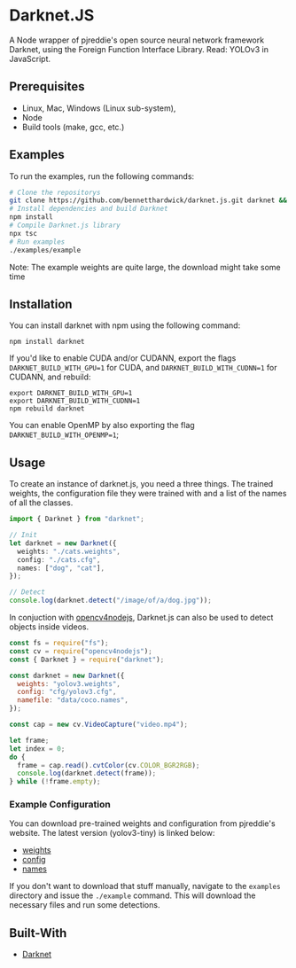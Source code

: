 # Darknet.JS

A Node wrapper of pjreddie's open source neural network framework Darknet, using the Foreign Function Interface Library. Read: YOLOv3 in JavaScript.

## Prerequisites

- Linux, Mac, Windows (Linux sub-system),
- Node
- Build tools (make, gcc, etc.)

## Examples

To run the examples, run the following commands:

```sh
# Clone the repositorys
git clone https://github.com/bennetthardwick/darknet.js.git darknet && cd darknet
# Install dependencies and build Darknet
npm install
# Compile Darknet.js library
npx tsc
# Run examples
./examples/example
```

Note: The example weights are quite large, the download might take some time

## Installation

You can install darknet with npm using the following command:

```
npm install darknet
```

If you'd like to enable CUDA and/or CUDANN, export the flags `DARKNET_BUILD_WITH_GPU=1` for CUDA, and `DARKNET_BUILD_WITH_CUDNN=1` for CUDANN, and rebuild:

```
export DARKNET_BUILD_WITH_GPU=1
export DARKNET_BUILD_WITH_CUDNN=1
npm rebuild darknet
```

You can enable OpenMP by also exporting the flag `DARKNET_BUILD_WITH_OPENMP=1`;

## Usage

To create an instance of darknet.js, you need a three things. The trained weights, the configuration file they were trained with and a list of the names of all the classes.

```typescript
import { Darknet } from "darknet";

// Init
let darknet = new Darknet({
  weights: "./cats.weights",
  config: "./cats.cfg",
  names: ["dog", "cat"],
});

// Detect
console.log(darknet.detect("/image/of/a/dog.jpg"));
```

In conjuction with [opencv4nodejs](https://github.com/justadudewhohacks/opencv4nodejs), Darknet.js can also be used to detect objects inside videos.

```javascript
const fs = require("fs");
const cv = require("opencv4nodejs");
const { Darknet } = require("darknet");

const darknet = new Darknet({
  weights: "yolov3.weights",
  config: "cfg/yolov3.cfg",
  namefile: "data/coco.names",
});

const cap = new cv.VideoCapture("video.mp4");

let frame;
let index = 0;
do {
  frame = cap.read().cvtColor(cv.COLOR_BGR2RGB);
  console.log(darknet.detect(frame));
} while (!frame.empty);
```

### Example Configuration

You can download pre-trained weights and configuration from pjreddie's website. The latest version (yolov3-tiny) is linked below:

- [weights](https://pjreddie.com/media/files/yolov3-tiny.weights)
- [config](https://github.com/pjreddie/darknet/blob/master/cfg/yolov3-tiny.cfg)
- [names](https://raw.githubusercontent.com/pjreddie/darknet/master/data/coco.names)

If you don't want to download that stuff manually, navigate to the `examples` directory and issue the `./example` command. This will download the necessary files and run some detections.

## Built-With

- [Darknet](https://github.com/pjreddie/darknet)
